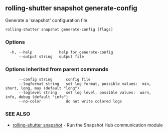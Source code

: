 ## rolling-shutter snapshot generate-config

Generate a 'snapshot' configuration file

```
rolling-shutter snapshot generate-config [flags]
```

### Options

```
  -h, --help            help for generate-config
      --output string   output file
```

### Options inherited from parent commands

```
      --config string      config file
      --logformat string   set log format, possible values:  min, short, long, max (default "long")
      --loglevel string    set log level, possible values:  warn, info, debug (default "info")
      --no-color           do not write colored logs
```

### SEE ALSO

* [rolling-shutter snapshot](rolling-shutter_snapshot.md)	 - Run the Snapshot Hub communication module

